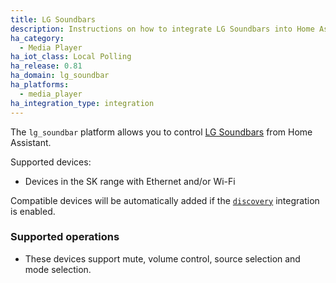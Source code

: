 ```yaml
---
title: LG Soundbars
description: Instructions on how to integrate LG Soundbars into Home Assistant.
ha_category:
  - Media Player
ha_iot_class: Local Polling
ha_release: 0.81
ha_domain: lg_soundbar
ha_platforms:
  - media_player
ha_integration_type: integration
---
```


The `lg_soundbar` platform allows you to control [LG Soundbars](https://www.lg.com/us/sound-bars) from Home Assistant.

Supported devices:

- Devices in the SK range with Ethernet and/or Wi-Fi

Compatible devices will be automatically added if the [`discovery`](/integrations/discovery/) integration is enabled.

### Supported operations

- These devices support mute, volume control, source selection and mode selection.
